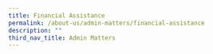 ```yaml
---
title: Financial Assistance
permalink: /about-us/admin-matters/financial-assistance
description: ""
third_nav_title: Admin Matters
---
```

